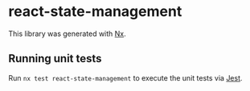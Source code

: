 # react-state-management

This library was generated with [Nx](https://nx.dev).

## Running unit tests

Run `nx test react-state-management` to execute the unit tests via [Jest](https://jestjs.io).
